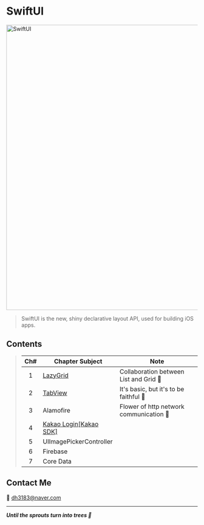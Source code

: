 # SwiftUI
<img width="750" alt="SwiftUI" src="https://user-images.githubusercontent.com/83414134/197437410-3d5e1bf6-17e0-423f-ae3a-0b4a423cd71a.png">

> SwiftUI is the new, shiny declarative layout API, used for building iOS apps.

## Contents
> |Ch#|Chapter Subject|Note|
> |:---:|---|---|
> |1|[LazyGrid](https://github.com/dh3183/SwiftUI-Study/blob/main/documentation/LazyGrid.md)|Collaboration between List and Grid 👀|
> |2|[TabView](https://github.com/dh3183/SwiftUI-Study/blob/main/documentation/TabView.md)|It's basic, but it's to be faithful 🙂|
> |3|Alamofire|Flower of http network communication 🌼|
> |4|[Kakao Login[Kakao SDK]](https://github.com/dh3183/SwiftUI-Study/blob/main/documentation/Kakao%20Login.md)||
> |5|UIImagePickerController||
> |6|Firebase||
> |7|Core Data||
>

## Contact Me
📧 dh3183@naver.com

***
***Until the sprouts turn into trees 🌱***
